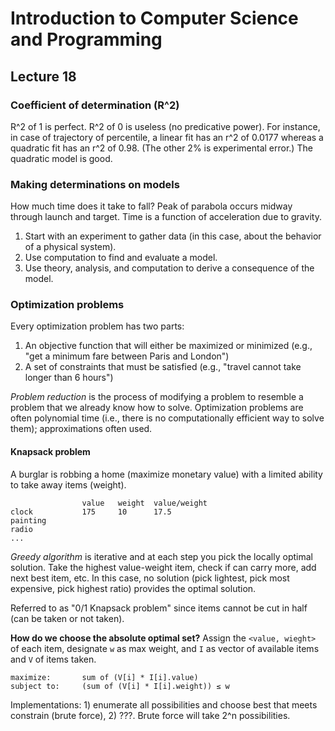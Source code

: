 # Introduction to Computer Science and Programming
## Lecture 18

### Coefficient of determination (R^2)
R^2 of 1 is perfect. R^2 of 0 is useless (no predicative power). For instance, in case of trajectory of percentile, a linear fit has an r^2 of 0.0177 whereas a quadratic fit has an r^2 of 0.98. (The other 2% is experimental error.) The quadratic model is good.

### Making determinations on models
How much time does it take to fall? Peak of parabola occurs midway through launch and target. Time is a function of acceleration due to gravity.

1. Start with an experiment to gather data (in this case, about the behavior of a physical system).
2. Use computation to find and evaluate a model.
3. Use theory, analysis, and computation to derive a consequence of the model.

### Optimization problems
Every optimization problem has two parts:

1. An objective function that will either be maximized or minimized (e.g., "get a minimum fare between Paris and London")
2. A set of constraints that must be satisfied (e.g., "travel cannot take longer than 6 hours")

*Problem reduction* is the process of modifying a problem to resemble a problem that we already know how to solve. Optimization problems are often polynomial time (i.e., there is no computationally efficient way to solve them); approximations often used.

#### Knapsack problem
A burglar is robbing a home (maximize monetary value) with a limited ability to take away items (weight).

					value	weight	value/weight
	clock			175		10		17.5
	painting
	radio
	...

*Greedy algorithm* is iterative and at each step you pick the locally optimal solution. Take the highest value-weight item, check if can carry more, add next best item, etc. In this case, no solution (pick lightest, pick most expensive, pick highest ratio) provides the optimal solution.

Referred to as "0/1 Knapsack problem" since items cannot be cut in half (can be taken or  not taken).

**How do we choose the absolute optimal set?** Assign the `<value, wieght>` of each item, designate `w` as max weight, and `I` as vector of available items and `V` of items taken.

	maximize: 		sum of (V[i] * I[i].value)
	subject to:		(sum of (V[i] * I[i].weight)) ≤ w
	
Implementations: 1) enumerate all possibilities and choose best that meets constrain (brute force),  2) ???. Brute force will take 2^n possibilities.